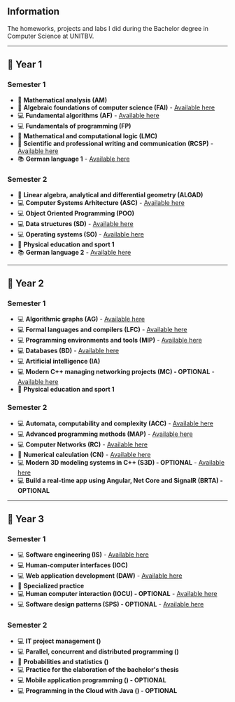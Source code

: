 ## Information
The homeworks, projects and labs I did during the Bachelor degree in Computer Science at UNITBV.

---

## 📅 **Year 1**

### Semester 1
- 🧮 **Mathematical analysis (AM)**  
- 🧮 **Algebraic foundations of computer science (FAI)** - [Available here](https://github.com/RalucaDavid/UNITBV-Info-Resources/tree/main/Year-1/Semester-1/FAI)
- 💻 **Fundamental algorithms (AF)** - [Available here](https://github.com/RalucaDavid/UNITBV-Info-Resources/tree/main/Year-1/Semester-1/AF)
- 💻 **Fundamentals of programming (FP)**  
- 🧮 **Mathematical and computational logic (LMC)** 
- 📝 **Scientific and professional writing and communication (RCSP)** - [Available here](https://github.com/RalucaDavid/UNITBV-Info-Resources/tree/main/Year-1/Semester-1/RCSP)
- 📚 **German language 1** - [Available here](https://github.com/RalucaDavid/UNITBV-Info-Resources/tree/main/Year-1/Semester-1/GERMAN)

### Semester 2
- 🧮 **Linear algebra, analytical and differential geometry (ALGAD)**  
- 💻 **Computer Systems Arhitecture (ASC)** - [Available here](https://github.com/RalucaDavid/UNITBV-Info-Resources/tree/main/Year-1/Semester-2/ASC)
- 💻 **Object Oriented Programming (POO)**
- 💻 **Data structures (SD)** - [Available here](https://github.com/RalucaDavid/UNITBV-Info-Resources/tree/main/Year-1/Semester-2/SD)
- 💻 **Operating systems (SO)** - [Available here](https://github.com/RalucaDavid/UNITBV-Info-Resources/tree/main/Year-1/Semester-2/SO)
- 🏃 **Physical education and sport 1**
- 📚 **German language 2** - [Available here](https://github.com/RalucaDavid/UNITBV-Info-Resources/tree/main/Year-1/Semester-2/GERMAN)
  
---

## 📅 **Year 2**

### Semester 1
- 💻 **Algorithmic graphs (AG)** - [Available here](https://github.com/RalucaDavid/Algorithmic-Graphs-Homeworks)
- 💻 **Formal languages ​​and compilers (LFC)** - [Available here](https://github.com/RalucaDavid/UNITBV-Info-Resources/tree/main/Year-2/Semester-1/LFC)  
- 💻 **Programming environments and tools (MIP)** - [Available here](https://github.com/RalucaDavid/School-Catalog)
- 💻 **Databases (BD)** - [Available here](https://github.com/RalucaDavid/UNITBV-Info-Resources/tree/main/Year-2/Semester-1/BD)
- 💻 **Artificial intelligence (IA)** 
- 💻 **Modern C++ managing networking projects (MC) - OPTIONAL** - [Available here](https://github.com/RalucaDavid/Gartic)
- 🏃 **Physical education and sport 1**

### Semester 2
- 💻 **Automata, computability and complexity (ACC)** - [Available here](https://github.com/RalucaDavid/UNITBV-Info-Resources/tree/main/Year-2/Semester-2/ACC)
- 💻 **Advanced programming methods (MAP)** - [Available here](https://github.com/RalucaDavid/UNITBV-Info-Resources/tree/main/Year-2/Semester-2/MAP)
- 💻 **Computer Networks (RC)** - [Available here](https://github.com/RalucaDavid/Computer-Networks-Homeworks)
- 🧮 **Numerical calculation (CN)** - [Available here](https://github.com/RalucaDavid/UNITBV-Info-Resources/tree/main/Year-2/Semester-2/CN)
- 💻 **Modern 3D modeling systems in C++ (S3D) - OPTIONAL** - [Available here](https://github.com/RalucaDavid/UNITBV-Info-Resources/tree/main/Year-2/Semester-2/S3D)
- 💻 **Build a real-time app using Angular, Net Core and SignalR	(BRTA) - OPTIONAL**
  
---

## 📅 **Year 3**

### Semester 1
- 💻 **Software engineering (IS)** - [Available here](https://github.com/RalucaDavid/Software-Engineering-Homeworks)  
- 💻 **Human-computer interfaces (IOC)**  
- 💻 **Web application development (DAW)** - [Available here](https://github.com/RalucaDavid/Web-Application-Development-Homeworks)
- 💼 **Specialized practice**  
- 💻 **Human computer interaction (IOCU) - OPTIONAL** - [Available here](https://github.com/RalucaDavid/UNITBV-Info-Resources/tree/main/Year-3/Semester-1/UNITY)
- 💻 **Software design patterns (SPS) - OPTIONAL** - [Available here](https://github.com/RalucaDavid/Software-Design-Patterns-Exercises)

### Semester 2
- 💻 **IT project management ()**  
- 💻 **Parallel, concurrent and distributed programming ()**
- 🧮 **Probabilities and statistics ()**
- 💻 **Practice for the elaboration of the bachelor's thesis**
- 💻 **Mobile application programming () - OPTIONAL** 
- 💻 **Programming in the Cloud with Java	() - OPTIONAL**
